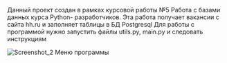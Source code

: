 Данный проект создан в рамках курсовой работы №5 Работа с базами данных курса Python- разработчиков. 
Эта работа получает вакансии с сайта hh.ru и заполняет таблицы в БД Postgresql
Для работы с программой нужно запустить файлы utils.py, main.py и следовать инструкциям

![Screenshot_2](https://github.com/Rasuljka/course_work_5/assets/151017805/011f32fe-8371-4860-b6f8-440dd1e565b9) Меню программы
